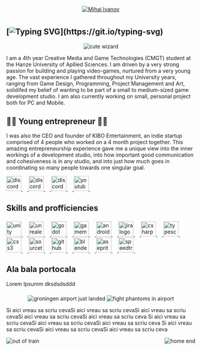 <link rel="stylesheet" type='text/css' href="https://cdn.jsdelivr.net/gh/devicons/devicon@latest/devicon.min.css" />
          
          
<p align="center">
  <a href="https://github.com/CodringherAndFenn">
    <img src="https://fontmeme.com/permalink/250117/b5a4a0703143a5a53a42a0fe18d1c778.png" alt="Mihai Ivanov" /></a>
</p>




#
## [![Typing SVG](https://readme-typing-svg.demolab.com?font=Fira+Code&size=20&pause=1000&width=435&lines=A+bit+about+me:)](https://git.io/typing-svg)

<div align="center">
  <img src="https://i.pinimg.com/originals/72/0c/c4/720cc43d757ee638ad5054a05220fafe.gif" alt="cute wizard" />
</div>

 
I am a 4th year Creative Media and Game Technologies (CMGT) student at the Hanze University of Apllied Sciences.
I am driven by a very strong passion for building and playing video-games, nurtured from a very young age.
The vast experience I gathered throughout my University years, ranging from Game Design, Programming, Project Management and Art, solidifed my belief of wanting to be part of a small to medium-sized game development studio. I am also currently working on small, personal project both for PC and Mobile.

## 🐱‍🏍 Young entrepreneur 🐱‍🏍
I was also the CEO and founder of KIBO Entertainment, an indie startup comprised of 4 people who worked on a 4 month project together. 
This amazing entrepreneurship experience gave me a unique view into the inner workings of a development studio, into how important good communication and cohesiveness is in any studio, and into just how much goes in coordinating so many people towards one singular goal.
<p align="left"></p>
  <div align="left">
    <a href="https://discordapp.com/users/168074357334081538">
      <img src ="https://raw.githubusercontent.com/gilbarbara/logos/refs/heads/main/logos/discord-icon.svg" height="40" alt="discord logo">
      <img width="12" />
    </a>
    <a href="website">
      <img src ="https://i.postimg.cc/sXhg8Twp/No-BG-Logo-Donat-Orana-Morning-Log.png" height="40" alt="discord logo">
      <img width="12" />
    </a>
    <a href="https://www.linkedin.com/in/mihai-ivanov-jucan-81b7b5293/">
      <img src ="https://cdn.jsdelivr.net/gh/devicons/devicon@latest/icons/linkedin/linkedin-original.svg" height="40" alt="discord logo">
      <img width="12" />
    </a>
    <a href="https://www.youtube.com/@MorningLog">
      <img src ="https://raw.githubusercontent.com/gilbarbara/logos/refs/heads/main/logos/youtube-icon.svg" height="40" alt="youtube logo">
      <img width="12" />
    </a>
  </div>
</p>

## Skills and profficiencies
  <p align="left"></p>

###

<div align="left">
<a href="https://unity.com/">
  <img src="https://cdn.jsdelivr.net/gh/devicons/devicon/icons/unity/unity-original.svg" height="40" alt="unity logo"  />
  <img width="12" />
</a>
<a href="https://www.unrealengine.com/en-US">
  <img src="https://cdn.jsdelivr.net/gh/devicons/devicon/icons/unrealengine/unrealengine-original.svg" height="40" alt="unrealengine logo"  />
  <img width="12" />
</a>
<a href="https://godotengine.org/">
  <img src="https://cdn.jsdelivr.net/gh/devicons/devicon/icons/godot/godot-original.svg" height="40" alt="godot logo"  />
  <img width="12" />
</a>
<a href="https://gamemaker.io/en">
  <img src="https://skillicons.dev/icons?i=gamemakerstudio" height="40" alt="gamemakerstudio logo"  />
  <img width="12" />
</a>
<a href="https://developer.android.com/studio">
  <img src="https://cdn.jsdelivr.net/gh/devicons/devicon/icons/androidstudio/androidstudio-original.svg" height="40" alt="androidstudio logo"  />
  <img width="12" />
</a>
<a href="https://www.atlassian.com/software/jira">
  <img src="https://cdn.jsdelivr.net/gh/devicons/devicon@latest/icons/jira/jira-original-wordmark.svg" height="40" alt="jira logo"/>         
  <img width="12" />
</a>
<a href="https://en.wikipedia.org/wiki/C_Sharp_(programming_language)#:~:text=C%23%20(%2F%CB%8Csi%CB%90%20%CB%88,C%23">
  <img src="https://cdn.jsdelivr.net/gh/devicons/devicon/icons/csharp/csharp-original.svg" height="40" alt="csharp logo"  />
  <img width="12" />
</a>
<a href="https://en.wikipedia.org/wiki/HTML5#:~:text=HTML5%20(Hypertext%20Markup%20Language%205,as%20the%20HTML%20Living%20Standard.">
  <img src="https://cdn.jsdelivr.net/gh/devicons/devicon/icons/html5/html5-original.svg" height="40" alt="typescript logo"  />
  <img width="12" />
</a>
<a href="https://en.wikipedia.org/wiki/CSS">
  <img src="https://cdn.jsdelivr.net/gh/devicons/devicon/icons/css3/css3-original.svg" height="40" alt="css3 logo"  />
  <img width="12" />
</a>
<a href="https://en.wikipedia.org/wiki/HTML5#:~:text=HTML5%20(Hypertext%20Markup%20Language%205,as%20the%20HTML%20Living%20Standard.">
  <img src="https://cdn.jsdelivr.net/gh/devicons/devicon/icons/github/github-original.svg" height="40" alt="sourcetree logo"  />
  <img width="12" />
</a>
<a href="https://www.sourcetreeapp.com/">
  <img src="https://cdn.jsdelivr.net/gh/devicons/devicon/icons/sourcetree/sourcetree-original.svg" height="40" alt="github logo"  />
  <img width="12" />
</a>
<a href="https://www.blender.org/">
  <img src="https://cdn.jsdelivr.net/gh/devicons/devicon/icons/blender/blender-original.svg" height="40" alt="blender logo"  />
  <img width="12" />
</a>
<a href="https://www.aseprite.org/">
  <img src="https://upload.wikimedia.org/wikipedia/commons/2/24/Logo_Aseprite.png" height="40" alt="aseprite logo"  />
  <img width="12" />
</a>
<a href="https://store.speedtree.com/">
  <img src="https://i.postimg.cc/gwtGN4jB/ST-Square-White.png" height="40" alt="speedtree logo"  />
  <img width="12" />
</a>
</div>

###
</p>

<p align="center"></p>


## Ala bala portocala 

Lorem Ipsumm dksdsdsddd

###
<div align="center">
  <img src="https://i.postimg.cc/MKdxT0Q1/2025-01-2015-14-23-ezgif-com-optimize.gif" alt="groningen airport just landed" />
  <img src="https://i.postimg.cc/ncMS4qW4/2025-01-2015-21-45-ezgif-com-video-to-gif-converter.gif" alt="fight phantoms in airport" />
</div>

Si aici vreau sa scriu cevaSi aici vreau sa scriu cevaSi aici vreau sa scriu cevaSi aici vreau sa scriu cevaSi aici vreau sa scriu ceva
Si aici vreau sa scriu cevaSi aici vreau sa scriu cevaSi aici vreau sa scriu ceva
Si aici vreau sa scriu cevaSi aici vreau sa scriu cevaSi aici vreau sa scriu ceva

<div align="left">
  <img src="https://i.postimg.cc/Vk2Nf9xD/2025-01-2015-28-09-ezgif-com-video-to-gif-converter.gif" alt="out of train" />
  <img src="https://i.postimg.cc/Przcrd0c/2025-01-2015-36-02-ezgif-com-video-to-gif-converter-1.gif" alt="home end" align="right" />
</div>  


  


</p>



          
